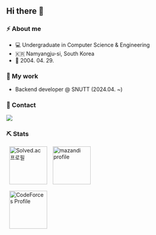 ## Hi there 👋
### ⚡ About me
- 💻 Undergraduate in Computer Science & Engineering
- 🇰🇷 Namyangju-si, South Korea
- 🎂 2004. 04. 29.

### 🚀 My work
- Backend developer @ SNUTT (2024.04. ~)

### 📩 Contact
<a target="_blank" rel="noopener noreferrer" href="https://www.discord.com/users/215015181271433217"><img src="https://img.shields.io/badge/Discord-5865F2?style=for-the-badge&logo=Discord&logoColor=white"></a>

### ⛏️ Stats
&nbsp; <a href="https://solved.ac/asp1939"><img src="http://mazassumnida.wtf/api/v2/generate_badge?boj=asp1939" alt="Solved.ac 프로필" height="100"></a> &ensp; <img src="http://mazandi.herokuapp.com/api?handle=asp1939&theme=warm" alt="mazandi profile" height="100">

&nbsp; <a href="https://codeforces.com/profile/asp345"><img src="https://cf.leed.at?id=asp345" alt="CodeForces Profile" height="100"></a>
